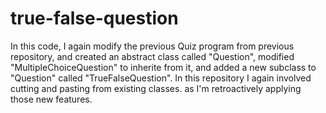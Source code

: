 # true-false-question
In this code, I again modify the previous Quiz program from previous repository, and created an abstract class called "Question", modified "MultipleChoiceQuestion" to inherite from it, and added a new subclass to "Question" called "TrueFalseQuestion". 
In this repository I again involved cutting and pasting from existing classes. as I'm retroactively applying those new features.

